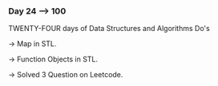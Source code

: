 ### Day 24 --> 100
TWENTY-FOUR days of Data Structures and Algorithms
Do's

-> Map in STL.

-> Function Objects in STL.

-> Solved 3 Question on Leetcode.
